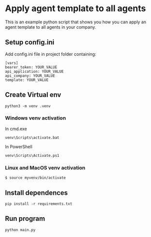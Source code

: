 # Apply agent template to all agents

This is an example python script that shows you how you can apply an agent template to all agents in your company.

## Setup config.ini

Add config.ini file in project folder containing:

```
[vars]
bearer_token: YOUR_VALUE
api_application: YOUR_VALUE
api_company: YOUR_VALUE
template: YOUR_VALUE
```

## Create Virtual env

```
python3 -m venv .venv
```

### Windows venv activation

In cmd.exe

```
venv\Scripts\activate.bat
```

In PowerShell

```
venv\Scripts\Activate.ps1
```

### Linux and MacOS venv activation

```
$ source myvenv/bin/activate
```

## Install dependences

```
pip install -r requirements.txt
```

## Run program

```
python main.py
```

